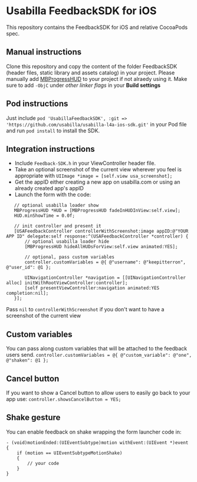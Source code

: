 # Usabilla FeedbackSDK for iOS
This repository contains the FeedbackSDK for iOS and relative CocoaPods spec.

## Manual instructions
Clone this repository and copy the content of the folder FeedbackSDK (header files, static library and assets catalog) in your project.
Please manually add [MBProgressHUD](https://github.com/jdg/MBProgressHUD) to your project if not alraedy using it.
Make sure to add `-ObjC` under *other linker flags* in your **Build settings**

## Pod instructions
Just include `pod 'UsabillaFeedbackSDK', :git => 'https://github.com/usabilla/usabilla-l4a-ios-sdk.git'` in your Pod file and run `pod install` to install the SDK.

## Integration instructions
 - Include `Feedback-SDK.h` in your ViewController header file.
 - Take an optional screenshot of the current view wherever you feel is appropriate with `UIImage *image = [self.view usa_screenshot];`
 - Get the appID either creating a new app on usabilla.com or using an already created app's appID
 - Launch the form with the code:

 ```
    // optional usabilla loader show
    MBProgressHUD *HUD = [MBProgressHUD fadeInHUDInView:self.view];
    HUD.minShowTime = 0.0f;

    // init controller and present it
    [USAFeedbackController controllerWithScreenshot:image appID:@"YOUR APP ID" delegate:self response:^(USAFeedbackController *controller) {
        // optional usabilla loader hide
        [MBProgressHUD hideAllHUDsForView:self.view animated:YES];

        // optional, pass custom variables
        controller.customVariables = @{ @"username": @"keepitterron", @"user_id": @1 };
        
        UINavigationController *navigation = [[UINavigationController alloc] initWithRootViewController:controller];
        [self presentViewController:navigation animated:YES completion:nil];
    }];
```

Pass `nil` to `controllerWithScreenshot` if you don't want to have a screenshot of the current view

## Custom variables
You can pass along custom variables that will be attached to the feedback users send.
`controller.customVariables = @{ @"custom_variable": @"one", @"shaken": @1 };`

## Cancel button
If you want to show a Cancel button to allow users to easily go back to your app use:
`controller.showsCancelButton = YES;`

## Shake gesture
You can enable feedback on shake wrapping the form launcher code in:

```
- (void)motionEnded:(UIEventSubtype)motion withEvent:(UIEvent *)event {
    if (motion == UIEventSubtypeMotionShake)
    {
        // your code
    }
}
```